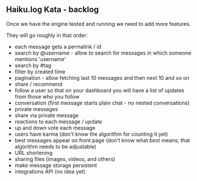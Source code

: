 Haiku.log Kata - backlog
------------------------

Once we have the engine tested and running we need to add more features.

They will go roughly in that order:

 - each message gets a permalink / id
 - search by @username - allow to search for messages in which someone mentions
   'username'
 - search by #tag
 - filter by created time
 - pagination - allow fetching last 10 messages and then next 10 and so on
 - share / recommend
 - follow a user so that on your dashboard you will have a list of updates from
   those who you follow
 - conversation (first message starts plain chat - no nested conversations)
 - private messages
 - share via private message
 - reactions to each message / update
 - up and down vote each message
 - users have karma (don't know the algorithm for counting it yet)
 - best messages appear on front page (don't know what *best* means; that
   algorithm needs to be adjustable)
 - URL shortening
 - sharing files (images, videos, and others)
 - make message storage persistent
 - integrations API (no idea yet)